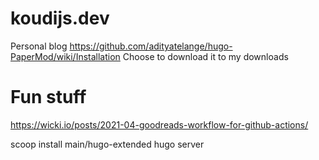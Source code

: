 # koudijs.dev
Personal blog
https://github.com/adityatelange/hugo-PaperMod/wiki/Installation
Choose to download it to my downloads

# Fun stuff
https://wicki.io/posts/2021-04-goodreads-workflow-for-github-actions/

scoop install main/hugo-extended
hugo server
